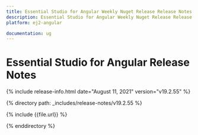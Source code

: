 ```yaml
---
title: Essential Studio for Angular Weekly Nuget Release Release Notes  
description: Essential Studio for Angular Weekly Nuget Release Release Notes  
platform: ej2-angular

documentation: ug
---
```


# Essential Studio for  Angular  Release Notes  

{% include release-info.html date="August 11, 2021"   version="v19.2.55"  %} 

{% directory path: _includes/release-notes/v19.2.55 %}

{% include {{file.url}} %}

{% enddirectory %}
